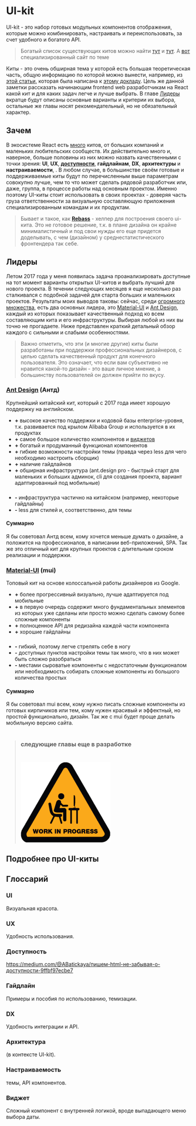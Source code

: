 # UI-kit

UI-kit - это набор готовых модульных компонентов отображения, которые можно комбинировать, настраивать и переиспользовать, за счет удобного и богатого API.

> Богатый список существующих китов можно найти [тут](https://adele.uxpin.com/) и [тут](https://designsystemsrepo.com). А [вот](https://www.designsystems.com) специализированный сайт по теме

Киты - это очень обширная тема у которой есть большая теоретическая часть, общую информацию по которой можно вынести, например, из [этой статьи](https://habrahabr.ru/company/tinkoff/blog/337922/), которая была написана к [этому докладу](https://youtu.be/ZijpBIO452w?t=2800). Цель же данной заметки рассказать начинающим frontend web разработчикам на React какой кит и для каких задач легче и лучше выбрать. В главе [Лидеры](#leaders) вкратце будут описаны основные варианты и критерии их выбора, остальные же главы носят рекомендательный, но не обязательный характер.

## Зачем

В экосистеме React есть [много](https://adele.uxpin.com/) китов, от больших компаний и маленьких любительских сообществ. Их действительно много и, наверное, больше половины из них можно назвать качественными с точки зрения: **UI**, **UX**, [**доступности**](https://medium.com/@ABatickaya/пишем-html-не-забывая-о-доступности-9ffbf97ecbe7), **гайдлайнам**, **DX**, **архитектуры** и **настраиваемости**, . В любом случае, в большинстве своём готовые и поддерживаемые киты будут по перечисленным выше параметрам совокупно лучше, чем то что может сделать рядовой разработчик или, даже, группа, в процессе работы над основным проектом. Именно поэтому UI-киты стоит использовать в своих проектах - доверяя часть груза ответственности за визуальную составляющую приложения специализированным командам и их продуктам.

> Бывает и такое, как [**Rebass**](http://jxnblk.com/rebass/) - хелпер для построения своего ui-кита. Это не готовое решение, т.к. в плане дизайна он крайне минималистичный и под свои нужды его еще придется доделывать, с чем (дизайном) у среднестатистического фронтендера так себе.

## <a id="leaders">Лидеры</a>

Летом 2017 года у меня появилась задача проанализировать доступные на тот момент варианты открытых UI-китов и выбрать лучший для нового проекта. В течении следующих месяцев я еще несколько раз сталкивался с подобной задачей для старта больших и маленьких проектов. Результаты моих выводов таковы: сейчас, среди [огромного множества](https://adele.uxpin.com/), есть два основных лидера, это [Material-UI](https://material-ui-next.com) и [Ant Design](https://ant.design/docs/react/introduce), каждый из которых показывает качественный подход ко всем составляющим кита и его инфраструктуры. Выбирая любой из них вы точно не прогадаете. Ниже представлен краткий детальный обзор каждого с сильными и слабыми особенностями.

> Важно отметить, что эти (и многие другие) киты были разработаны при поддержки профессиональных дизайнеров, с целью сделать качественный продукт для конечного пользователя. Это означает, что если вам субъективно не нравится какой-то дизайн - это ваше личное мнение, а большинству пользователей он должен прийти по вкусу.

### [Ant Design](https://ant.design/docs/react/introduce) (Антд)

Крупнейший китайский кит, который с 2017 года имеет хорошую поддержку на английском.

* **+** высокое качество поддержки и кодовой базы enterprise-уровня, т.к. развивается под крылом Alibaba Group и используется в их продуктах
* **+** самое большое количество компонентов и [виджетов](#widget)
* **+** богатый и продуманный функционал компонентов
* **+** гибкие возможности настройки темы (правда через less для чего необходимо настроить сборщик)
* **+** наличие гайдлайнов
* **+** обширная инфраструктура (ant.design pro - быстрый старт для маленьких и больших админок, cli для создания проекта, вариант адаптированный под мобильные)
### 
* **-** инфраструктура частично на китайском (например, некоторые гайдлайны)
* **-** less для стилей и, соответственно, для темы

#### Суммарно

Я бы советовал Антд всем, кому хочется меньше думать о дизайне, а положится на профессионалов, в написании веб-приложений, SPA.
Так же это отличный кит для крупных проектов с длительным сроком реализации и поддержки.


### [Material-UI](https://material-ui-next.com) (mui)

Топовый кит на основе колоссальной работы дизайнеров из Google.

* **+** более прогрессивный визуально, лучше адаптируется под мобильные
* **+** в первую очередь содержит много фундаментальных элементов из которых уже сделаны или просто можно сделать самому более сложные компоненты
* **+** полноценное API для редизайна каждой части компонента
* **+** хорошие гайдлайны
### 
* **-** гибкий, поэтому легче стрелять себе в ногу
* **-** доступных пунктов настройки темы так много, что в них может быть сложно разобраться
* **-** местами сыроватые компоненты с недостаточным функционалом или необходимость собирать сложные компоненты из большого количества простых

#### Суммарно

Я бы советовал mui всем, кому нужно писать сложные компоненты из готовых кирпичиков или тем, кому нужен красивый и эффектный, но простой функционально, дизайн. Так же с mui будет проще делать мобильную версию сайта.

> # 
> ### следующие главы еще в разработке
> # 
> ![](../assets/work_In_progress.png)

## Подробнее про UI-киты

## Глоссарий

### UI

Визуальная красота.

### UX

Удобность использования.

### Доступность

https://medium.com/@ABatickaya/пишем-html-не-забывая-о-доступности-9ffbf97ecbe7

### Гайдлайн

Примеры и пособия по использованию, темизации.

### DX

Удобность интеграции и API.

### Архитектура

(в контексте UI-kit).

### Настраиваемость

темы, API компонентов.

### <a id="widget">Виджет</a>

Сложный компонент с внутренней логикой, вроде выпадающего меню выбора даты.

